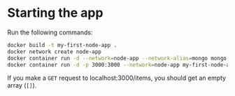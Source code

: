 # Starting the app

Run the following commands:

```bash
docker build -t my-first-node-app .
docker network create node-app
docker container run -d --network=node-app --network-alias=mongo mongo
docker container run -d -p 3000:3000 --network=node-app my-first-node-app
```

If you make a `GET` request to localhost:3000/items, you should get an empty array (`[]`).

